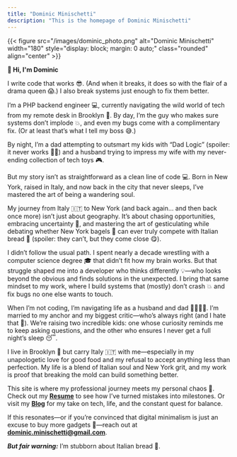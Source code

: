 ```yaml
---
title: "Dominic Minischetti"
description: "This is the homepage of Dominic Minischetti"
---
```

{{< figure src="/images/dominic_photo.png" alt="Dominic Minischetti" width="180" style="display: block; margin: 0 auto;" class="rounded" align="center" >}}

**👋 Hi, I'm Dominic**

I write code that works 😎. (And when it breaks, it does so with the flair of a drama queen 😱.) I also break systems just enough to fix them better.

I’m a PHP backend engineer 💻, currently navigating the wild world of tech from my remote desk in Brooklyn 🗽. By day, I’m the guy who makes sure systems don’t implode 💥, and even my bugs come with a complimentary fix. (Or at least that’s what I tell my boss 😅.)

By night, I’m a dad attempting to outsmart my kids with “Dad Logic” (spoiler: it never works 🤷‍♂️) and a husband trying to impress my wife with my never-ending collection of tech toys 🎮.

But my story isn’t as straightforward as a clean line of code 💻. Born in New York, raised in Italy, and now back in the city that never sleeps, I’ve mastered the art of being a wandering soul.

My journey from Italy 🇮🇹 to New York (and back again… and then back once more) isn’t just about geography. It’s about chasing opportunities, embracing uncertainty 🤞, and mastering the art of gesticulating while debating whether New York bagels 🥯 can ever truly compete with Italian bread 🍞 (spoiler: they can’t, but they come close 😋).

I didn’t follow the usual path. I spent nearly a decade wrestling with a computer science degree 🎓 that didn’t fit how my brain works. But that struggle shaped me into a developer who thinks differently 💡—who looks beyond the obvious and finds solutions in the unexpected. I bring that same mindset to my work, where I build systems that (mostly) don’t crash 💥 and fix bugs no one else wants to touch.

When I’m not coding, I’m navigating life as a husband and dad 👨‍👩‍👧‍👦. I’m married to my anchor and my biggest critic—who’s always right (and I hate that 😤). We’re raising two incredible kids: one whose curiosity reminds me to keep asking questions, and the other who ensures I never get a full night’s sleep 😴.

I live in Brooklyn 🗽 but carry Italy 🇮🇹 with me—especially in my unapologetic love for good food and my refusal to accept anything less than perfection. My life is a blend of Italian soul and New York grit, and my work is proof that breaking the mold can build something better.

This site is where my professional journey meets my personal chaos 🎢. Check out my [**Resume**](/resume) to see how I’ve turned mistakes into milestones. Or visit my [**Blog**](/posts) for my take on tech, life, and the constant quest for balance.

If this resonates—or if you’re convinced that digital minimalism is just an excuse to buy more gadgets 🤖—reach out at [**dominic.minischetti@gmail.com**](mailto:dominic.minischetti@gmail.com).

***But fair warning:*** I’m stubborn about Italian bread 🍞.
